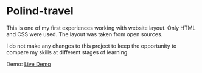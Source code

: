 # Polind-travel
This is one of my first experiences working with website layout.
Only HTML and CSS were used.
The layout was taken from open sources.

I do not make any changes to this project to keep the opportunity to compare my skills at different stages of learning.

Demo: [Live Demo](https://marinavyatk.github.io/Polind-travel/)